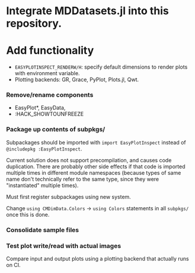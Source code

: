 # Integrate MDDatasets.jl into this repository.

# Add functionality
 - `EASYPLOTINSPECT_RENDERW/H`: specify default dimensions to render plots with environment variable.
 - Plotting backends: GR, Grace, PyPlot, Plots.jl, Qwt.

### Remove/rename components
 - EasyPlot\*, EasyData, 
 - :HACK_SHOWTOUNFREEZE

### Package up contents of subpkgs/
Subpackages should be imported with `import EasyPlotInspect` instead of `@includepkg :EasyPlotInspect`.

Current solution does not support precompilation, and causes code duplication.  There are probably other side effects if that code is imported multiple times in different module namespaces (because types of same name don't technically refer to the same type, since they were "instantiated" multiple times).

Must first register subpackages using new system.

Change `using CMDimData.Colors` -> `using Colors` statements in all `subpkgs/` once this is done.

### Consolidate sample files

### Test plot write/read with actual images

Compare input and output plots using a plotting backend that actually runs on CI.
